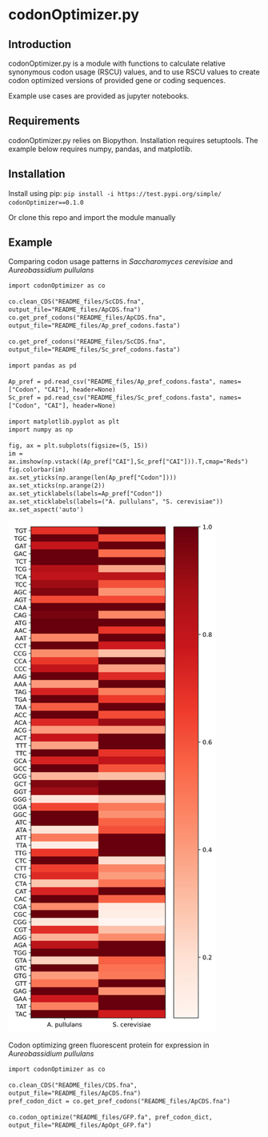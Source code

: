 codonOptimizer.py
===============

Introduction
------------

codonOptimizer.py is a module with functions to calculate relative synonymous codon usage (RSCU) values, 
and to use RSCU values to create codon optimized versions of provided gene or coding sequences. 

Example use cases are provided as jupyter notebooks.

Requirements
------------

codonOptimizer.py relies on Biopython.
Installation requires setuptools.
The example below requires numpy, pandas, and matplotlib.

Installation
------------

Install using pip:
`pip install -i https://test.pypi.org/simple/ codonOptimizer==0.1.0`

Or clone this repo and import the module manually

Example
-------

Comparing codon usage patterns in *Saccharomyces cerevisiae* and *Aureobassidium pullulans*

```
import codonOptimizer as co

co.clean_CDS("README_files/ScCDS.fna", output_file="README_files/ApCDS.fna")
co.get_pref_codons("README_files/ApCDS.fna", output_file="README_files/Ap_pref_codons.fasta")

co.get_pref_codons("README_files/ScCDS.fna", output_file="README_files/Sc_pref_codons.fasta")

import pandas as pd

Ap_pref = pd.read_csv("README_files/Ap_pref_codons.fasta", names=["Codon", "CAI"], header=None)
Sc_pref = pd.read_csv("README_files/Sc_pref_codons.fasta", names=["Codon", "CAI"], header=None)

import matplotlib.pyplot as plt
import numpy as np

fig, ax = plt.subplots(figsize=(5, 15))
im = ax.imshow(np.vstack((Ap_pref["CAI"],Sc_pref["CAI"])).T,cmap="Reds")
fig.colorbar(im)
ax.set_yticks(np.arange(len(Ap_pref["Codon"])))
ax.set_xticks(np.arange(2))
ax.set_yticklabels(labels=Ap_pref["Codon"])
ax.set_xticklabels(labels=("A. pullulans", "S. cerevisiae"))
ax.set_aspect('auto')
```
![](README_files/example.png)

Codon optimizing green fluorescent protein for expression in *Aureobassidium pullulans*
```
import codonOptimizer as co

co.clean_CDS("README_files/CDS.fna", output_file="README_files/ApCDS.fna")
pref_codon_dict = co.get_pref_codons("README_files/ApCDS.fna")

co.codon_optimize("README_files/GFP.fa", pref_codon_dict, output_file="README_files/ApOpt_GFP.fa")
```
